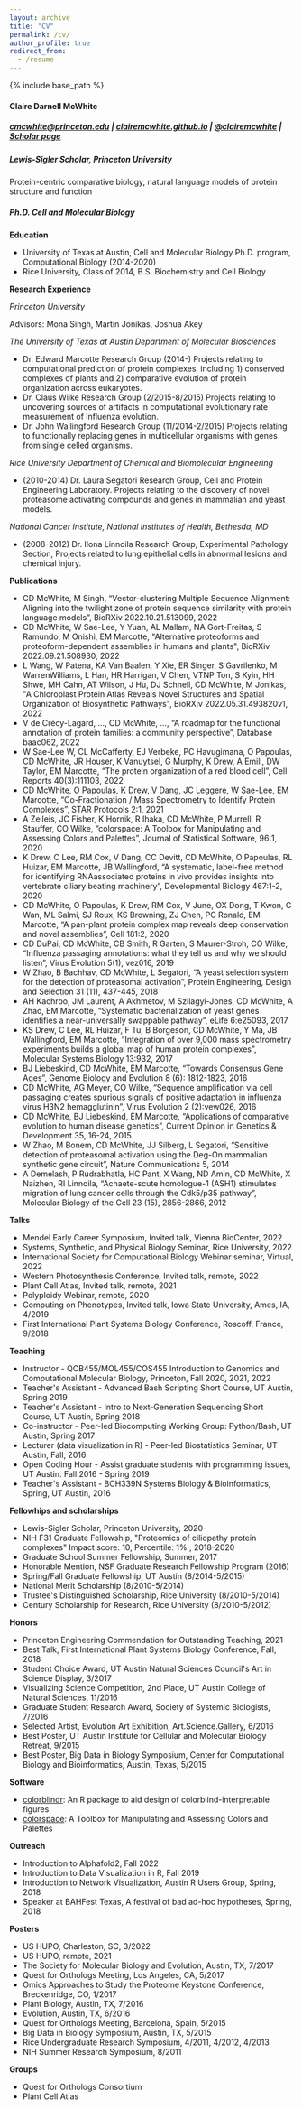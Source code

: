 ```yaml
---
layout: archive
title: "CV"
permalink: /cv/
author_profile: true
redirect_from:
  - /resume
---
```


{% include base_path %}
#### Claire Darnell McWhite
##### cmcwhite@princeton.edu |  [clairemcwhite.github.io](https://clairemcwhite.github.io) |  [@clairemcwhite](https://twitter.com/clairemcwhite) | [Scholar page](https://scholar.google.com/citations?hl=en&user=AOYsDhsAAAAJ )

##### Lewis-Sigler Scholar, Princeton University
Protein-centric comparative biology, natural language models of protein structure and function


##### Ph.D. Cell and Molecular Biology
 
**Education**

* University of Texas at Austin, Cell and Molecular Biology Ph.D. program, Computational Biology (2014-2020)
* Rice University, Class of 2014, B.S. Biochemistry and Cell Biology 
 
**Research Experience**

*Princeton University*

Advisors: Mona Singh, Martin Jonikas, Joshua Akey

*The University of Texas at Austin Department of Molecular Biosciences*

* Dr. Edward Marcotte Research Group (2014-) Projects relating to computational prediction of protein complexes, including 1) conserved complexes of plants and 2) comparative evolution of protein organization across eukaryotes.
* Dr. Claus Wilke Research Group (2/2015-8/2015) Projects relating to uncovering sources of artifacts in computational evolutionary rate measurement of influenza evolution.
* Dr. John Wallingford Research Group (11/2014-2/2015) Projects relating to functionally replacing genes in multicellular organisms with genes from single celled organisms.

*Rice University Department of Chemical and Biomolecular Engineering*
             
* (2010-2014) Dr. Laura Segatori Research Group, Cell and Protein Engineering Laboratory. Projects relating to the discovery of novel proteasome activating compounds and genes in mammalian and yeast models.  

*National Cancer Institute, National Institutes of Health, Bethesda, MD*

* (2008-2012) Dr. Ilona Linnoila Research Group, Experimental Pathology Section, Projects related to lung epithelial cells in abnormal lesions and chemical injury.
 

**Publications**
* CD McWhite, M Singh, “Vector-clustering Multiple Sequence Alignment: Aligning into the twilight zone of protein sequence similarity with protein language models”, BioRXiv 2022.10.21.513099, 2022
* CD McWhite, W Sae-Lee, Y Yuan, AL Mallam, NA Gort-Freitas, S Ramundo, M Onishi, EM Marcotte, "Alternative proteoforms and proteoform-dependent assemblies in humans and plants", BioRXiv 2022.09.21.508930, 2022
* L Wang, W Patena, KA Van Baalen, Y Xie, ER Singer, S Gavrilenko, M WarrenWilliams, L Han, HR Harrigan, V Chen, VTNP Ton, S Kyin, HH Shwe, MH Cahn, AT Wilson, J Hu, DJ Schnell, CD McWhite, M Jonikas, "A Chloroplast Protein Atlas Reveals Novel Structures and Spatial Organization of Biosynthetic Pathways", BioRXiv
2022.05.31.493820v1, 2022
* V de Crécy-Lagard, …, CD McWhite, …, “A roadmap for the functional annotation of protein families: a community perspective”, Database baac062, 2022
* W Sae-Lee W, CL McCafferty, EJ Verbeke, PC Havugimana, O Papoulas, CD McWhite, JR Houser, K Vanuytsel, G Murphy, K Drew, A Emili, DW Taylor, EM Marcotte, “The protein organization of a red blood cell”, Cell Reports 40(3):111103, 2022
* CD McWhite, O Papoulas, K Drew, V Dang, JC Leggere, W Sae-Lee, EM Marcotte,
“Co-Fractionation / Mass Spectrometry to Identify Protein Complexes”, STAR Protocols 2:1, 2021
* A Zeileis, JC Fisher, K Hornik, R Ihaka, CD McWhite, P Murrell, R Stauffer, CO Wilke, “colorspace: A Toolbox for Manipulating and Assessing Colors and Palettes”, Journal of Statistical Software, 96:1, 2020
* K Drew, C Lee, RM Cox, V Dang, CC Devitt, CD McWhite, O Papoulas, RL Huizar, EM Marcotte, JB Wallingford, “A systematic, label-free method for identifying RNAassociated proteins in vivo provides insights into vertebrate ciliary beating machinery”, Developmental Biology 467:1-2, 2020
* CD McWhite, O Papoulas, K Drew, RM Cox, V June, OX Dong, T Kwon, C Wan, ML
Salmi, SJ Roux, KS Browning, ZJ Chen, PC Ronald, EM Marcotte, “A pan-plant protein complex map reveals deep conservation and novel assemblies”, Cell 181:2, 2020
* CD DuPai, CD McWhite, CB Smith, R Garten, S Maurer-Stroh, CO Wilke, “Influenza passaging annotations: what they tell us and why we should listen”, Virus Evolution 5(1), vez016, 2019
* W Zhao, B Bachhav, CD McWhite, L Segatori, “A yeast selection system for the detection of proteasomal activation”, Protein Engineering, Design and Selection 31 (11), 437-445, 2018
* AH Kachroo, JM Laurent, A Akhmetov, M Szilagyi-Jones, CD McWhite, A Zhao, EM Marcotte, “Systematic bacterialization of yeast genes identifies a near-universally swappable pathway”, eLife 6:e25093, 2017
* KS Drew, C Lee, RL Huizar, F Tu, B Borgeson, CD McWhite, Y Ma, JB Wallingford, EM Marcotte, “Integration of over 9,000 mass spectrometry experiments builds a global map of human protein complexes”, Molecular Systems Biology 13:932, 2017
* BJ Liebeskind, CD McWhite, EM Marcotte, “Towards Consensus Gene Ages”, Genome Biology and Evolution 8 (6): 1812-1823, 2016
* CD McWhite, AG Meyer, CO Wilke, “Sequence amplification via cell passaging creates spurious signals of positive adaptation in influenza virus H3N2 hemagglutinin”, Virus Evolution 2 (2):vew026, 2016
* CD McWhite, BJ Liebeskind, EM Marcotte, “Applications of comparative evolution to human disease genetics”, Current Opinion in Genetics & Development 35, 16-24, 2015
* W Zhao, M Bonem, CD McWhite, JJ Silberg, L Segatori, “Sensitive detection of proteasomal activation using the Deg-On mammalian synthetic gene circuit”, Nature Communications 5, 2014
* A Demelash, P Rudrabhatla, HC Pant, X Wang, ND Amin, CD McWhite, X Naizhen, RI Linnoila, “Achaete-scute homologue-1 (ASH1) stimulates migration of lung cancer cells through the Cdk5/p35 pathway”, Molecular Biology of the Cell 23 (15), 2856-2866, 2012 



**Talks**
* Mendel Early Career Symposium, Invited talk, Vienna BioCenter, 2022
* Systems, Synthetic, and Physical Biology Seminar, Rice University, 2022
* International Society for Computational Biology Webinar seminar, Virtual, 2022
* Western Photosynthesis Conference, Invited talk, remote, 2022
* Plant Cell Atlas, Invited talk, remote, 2021
* Polyploidy Webinar, remote, 2020
* Computing on Phenotypes, Invited talk, Iowa State University, Ames, IA, 4/2019
* First International Plant Systems Biology Conference, Roscoff, France, 9/2018

**Teaching**
* Instructor - QCB455/MOL455/COS455 Introduction to Genomics and Computational Molecular Biology, Princeton, Fall 2020, 2021, 2022
* Teacher's Assistant - Advanced Bash Scripting Short Course, UT Austin, Spring 2019
* Teacher's Assistant - Intro to Next-Generation Sequencing Short Course, UT Austin, Spring 2018
* Co-instructor - Peer-led Biocomputing Working Group: Python/Bash, UT Austin, Spring 2017
* Lecturer (data visualization in R) - Peer-led Biostatistics Seminar, UT Austin, Fall, 2016
* Open Coding Hour - Assist graduate students with programming issues, UT Austin. Fall 2016 - Spring 2019
* Teacher's Assistant - BCH339N Systems Biology & Bioinformatics, Spring, UT Austin, 2016
 
 
**Fellowhips and scholarships**

* Lewis-Sigler Scholar, Princeton University, 2020-
* NIH F31 Graduate Fellowship, "Proteomics of ciliopathy protein complexes" Impact score: 10, Percentile: 1% , 2018-2020
* Graduate School Summer Fellowship, Summer, 2017
* Honorable Mention, NSF Graduate Research Fellowship Program (2016)
* Spring/Fall Graduate Fellowship, UT Austin (8/2014-5/2015)
* National Merit Scholarship (8/2010-5/2014)
* Trustee's Distinguished Scholarship, Rice University (8/2010-5/2014)
* Century Scholarship for Research, Rice University (8/2010-5/2012)
 
**Honors**

* Princeton Engineering Commendation for Outstanding Teaching, 2021
* Best Talk, First International Plant Systems Biology Conference, Fall, 2018
* Student Choice Award, UT Austin Natural Sciences Council's Art in Science Display, 3/2017
* Visualizing Science Competition, 2nd Place, UT Austin College of Natural Sciences, 11/2016
* Graduate Student Research Award, Society of Systemic Biologists, 7/2016
* Selected Artist, Evolution Art Exhibition, Art.Science.Gallery, 6/2016
* Best Poster, UT Austin Institute for Cellular and Molecular Biology Retreat, 9/2015
* Best Poster, Big Data in Biology Symposium, Center for Computational Biology and Bioinformatics, Austin, Texas, 5/2015
 
 
**Software**

 * [colorblindr](https://github.com/clauswilke/colorblindr): An R package to aid design of colorblind-interpretable figures
 * [colorspace](http://colorspace.r-forge.r-project.org/): A Toolbox for Manipulating and Assessing Colors and Palettes
 
**Outreach**

* Introduction to Alphafold2, Fall 2022 
* Introduction to Data Visualization in R, Fall 2019
* Introduction to Network Visualization, Austin R Users Group, Spring, 2018
* Speaker at BAHFest Texas, A festival of bad ad-hoc hypotheses, Spring, 2018

**Posters**
* US HUPO, Charleston, SC, 3/2022
* US HUPO, remote, 2021
* The Society for Molecular Biology and Evolution, Austin, TX, 7/2017
* Quest for Orthologs Meeting, Los Angeles, CA, 5/2017
* Omics Approaches to Study the Proteome Keystone Conference, Breckenridge, CO, 1/2017
* Plant Biology, Austin, TX, 7/2016
* Evolution, Austin, TX, 6/2016
* Quest for Orthologs Meeting, Barcelona, Spain, 5/2015
* Big Data in Biology Symposium, Austin, TX, 5/2015
* Rice Undergraduate Research Symposium, 4/2011, 4/2012, 4/2013
* NIH Summer Research Symposium, 8/2011
 
**Groups**

* Quest for Orthologs Consortium
* Plant Cell Atlas

